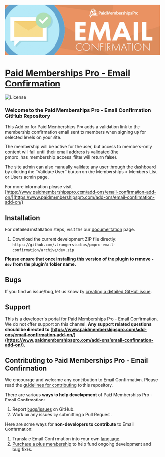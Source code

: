 ![](email-confirmation-banner.jpg)

# [Paid Memberships Pro - Email Confirmation](https://www.paidmembershipspro.com/add-ons/email-confirmation-add-on/) #

![License](https://img.shields.io/badge/license-GPL--2.0%2B-red.svg?style=flat-square)

### Welcome to the Paid Memberships Pro - Email Confirmation GitHub Repository
This Add on for Paid Memberships Pro adds a validation link to the membership confirmation email sent to members when signing up for selected levels on your site.

The membership will be active for the user, but access to members-only content will fail until their email address is validated (the pmpro_has_membership_access_filter will return false).

The site admin can also manually validate any user through the dashboard by clicking the “Validate User” button on the Memberships > Members List or Users admin page.

For more information please visit [https://www.paidmembershipspro.com/add-ons/email-confirmation-add-on/](https://www.paidmembershipspro.com/add-ons/email-confirmation-add-on/)

## Installation ##
For detailed installation steps, visit the our [documentation](https://www.paidmembershipspro.com/add-ons/email-confirmation-add-on/) page.

1. Download the current development ZIP file directly: `https://github.com/strangerstudios/pmpro-email-confirmation/archive/dev.zip`

**Please ensure that once installing this version of the plugin to remove `-dev` from the plugin's folder name.**

## Bugs ##
If you find an issue/bug, let us know by [creating a detailed GitHub issue](https://github.com/strangerstudios/pmpro-email-confirmation/issues/new).

## Support ##
This is a developer's portal for Paid Memberships Pro - Email Confirmation. We do not offer support on this channel. **Any support related questions should be directed to [https://www.paidmembershipspro.com/add-ons/email-confirmation-add-on/](https://www.paidmembershipspro.com/add-ons/email-confirmation-add-on/).**

## Contributing to Paid Memberships Pro - Email Confirmation ##
We encourage and welcome any contribution to Email Confirmation. Please read the [guidelines for contributing](https://github.com/strangerstudios/pmpro-email-confirmation/blob/dev/.github/CONTRIBUTING.md) to this repository.

There are various **ways to help development** of Paid Memberships Pro - Email Confirmation:

1. Report [bugs/issues](https://github.com/strangerstudios/pmpro-email-confirmation/issues/new) on GitHub.
2. Work on any issues by submitting a Pull Request.

Here are some ways for **non-developers to contribute** to Email Confirmation:

1. Translate Email Confirmation into your own [language](https://www.paidmembershipspro.com/paid-memberships-pro-in-your-language/).
2. [Purchase a plus membership](https://paidmembershipspro.com/pricing) to help fund ongoing development and bug fixes.